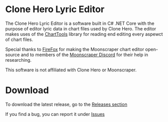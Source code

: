# Clone Hero Lyric Editor
The Clone Hero Lyric Editor is a software built in C# .NET Core with the purpose of editor lyric data in chart files used by Clone Hero. The editor makes uses of the [ChartTools](https://github.com/TheBoxyBear/ChartTools) library for reading end editing every aspewct of chart files.

Special thanks to [FireFox](https://github.com/FireFox2000000) for making the Moonscraper chart editor open-source and to members of the [Moonscraper Discord](https://discord.gg/x3JG3sPv) for their help in researching.

This software is not affiliated with Clone Hero or Moonscraper.

# Download
To download the latest release, go to the [Releases section](https://github.com/TheBoxyBear/LyricEditor/releases)

If you find a bug, you can report it under [Issues](https://github.com/TheBoxyBear/LyricEditor/issues)
